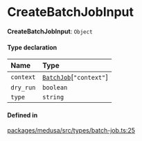 # CreateBatchJobInput

 **CreateBatchJobInput**: `Object`

#### Type declaration

| Name | Type |
| :------ | :------ |
| `context` | [`BatchJob`](../classes/BatchJob.md)[``"context"``] |
| `dry_run` | `boolean` |
| `type` | `string` |

#### Defined in

[packages/medusa/src/types/batch-job.ts:25](https://github.com/medusajs/medusa/blob/3d9f5ae63/packages/medusa/src/types/batch-job.ts#L25)
